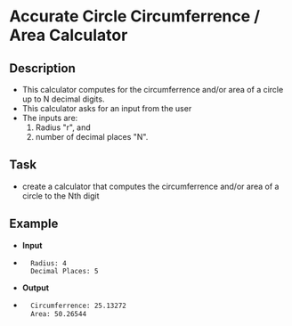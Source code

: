 # Accurate Circle Circumferrence / Area Calculator

## Description
* This calculator computes for the circumferrence and/or area of a circle up to N decimal digits.
* This calculator asks for an input from the user
* The inputs are:
   1. Radius "r",  and
   2. number of decimal places "N".

## Task
* create a calculator that computes the circumferrence and/or area of a circle to the Nth digit


## Example
* **Input**
* ```shell
	Radius: 4
	Decimal Places: 5
	```
* __Output__
* ```bash
	Circumferrence: 25.13272
	Area: 50.26544
	```
